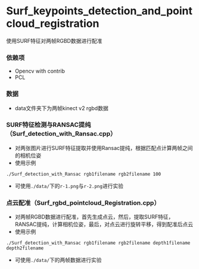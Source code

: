 # Surf_keypoints_detection_and_pointcloud_registration
使用SURF特征对两帧RGBD数据进行配准

### 依赖项
- Opencv with contrib
- PCL

### 数据
- data文件夹下为两帧kinect v2 rgbd数据

### SURF特征检测与RANSAC提纯（Surf_detection_with_Ransac.cpp）
- 对两张图片进行SURF特征提取并使用Ransac提纯，根据匹配点计算两帧之间的相机位姿
- 使用示例
```
./Surf_detection_with_Ransac rgb1filename rgb2filename 100
```
- 可使用`./data/`下的`r-1.png`与`r-2.png`进行实验

### 点云配准（Surf_rgbd_pointcloud_Registration.cpp）
- 对两帧RGBD数据进行配准，首先生成点云，然后，提取SURF特征，RANSAC提纯，计算相机位姿，最后，对点云进行旋转平移，得到配准后点云
- 使用示例
```
./Surf_detection_with_Ransac rgb1filename rgb2filename depth1filename depth2filename
```
- 可使用`./data/`下的两帧数据进行实验
